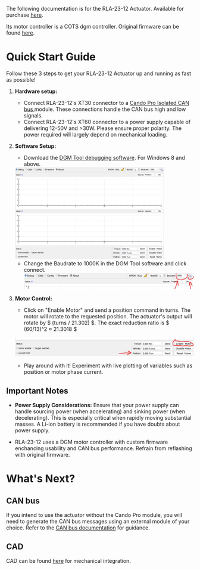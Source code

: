 
The following documentation is for the RLA-23-12 Actuator. Available for purchase [here](https://rboticlabs.com/products/RLA-23-12-Actuator-v2-p554194928). 

Its motor controller is a COTS dgm controller. Original firmware can be found [here](https://github.com/codenocold/dgm).

# Quick Start Guide
Follow these 3 steps to get your RLA-23-12 Actuator up and running as fast as possible!
1. **Hardware setup:**
   - Connect RLA-23-12's XT30 connector to a [Cando Pro Isolated CAN bus ](https://rboticlabs.com/products/Cando-Pro-Isolated-USB-to-CAN-p586100123) module. These connections handle the CAN bus high and low signals.
   - Connect RLA-23-12's XT60 connector to a power supply capable of delivering 12-50V and >30W. Please ensure proper polarity. The power required will largely depend on mechanical loading.

2. **Software Setup:**
   - Download the [DGM Tool debugging software](./dgm%20tool/dgm_tool-en-x64-0.3.exe). For Windows 8 and above.
    <img src="./media/dgm tool.png" alt="DGM Tool" width="400">

   - Change the Baudrate to 1000K in the DGM Tool software and click connect.
   ![Baudrate Configuration](media/baudrate%20and%20connect.png)

4. **Motor Control:**
   - Click on "Enable Motor" and send a position command in turns. The motor will rotate to the requested position. The actuator's output will rotate by $ (turns / 21.302) $. The exact reduction ratio is $ (60/13)^2 ≈ 21.3018 $

   ![Motor Control](./media/enable%20and%20pos%20motor.png)

   - Play around with it! Experiment with live plotting of variables such as position or motor phase current.

## **Important Notes**

- **Power Supply Considerations:** Ensure that your power supply can handle sourcing power (when accelerating) and sinking power (when decelerating). This is especially critical when rapidly moving substantial masses. A Li-ion battery is recommended if you have doubts about power supply.

 - RLA-23-12 uses a DGM motor controller with custom firmware enchancing usability and CAN bus performance. Refrain from reflashing with original firmware.

# What's Next?
## CAN bus
If you intend to use the actuator without the Cando Pro module, you will need to generate the CAN bus messages using an external module of your choice. Refer to the [CAN bus documentation](CAN_BUS.md) for guidance.

## CAD
CAD can be found [here](./CAD/Actuator%20T23R12%20v2%20External%20CAD.step) for mechanical integration.
